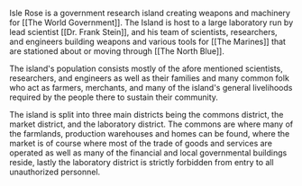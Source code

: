 Isle Rose is a government research island creating weapons and machinery for [[The World Government]]. The Island is host to a large laboratory run by lead scientist [[Dr. Frank Stein]], and his team of scientists, researchers, and engineers building weapons and various tools for [[The Marines]] that are stationed about or moving through [[The North Blue]].

The island's population consists mostly of the afore mentioned scientists, researchers, and engineers as well as their families and many common folk who act as farmers, merchants, and many of the island's general livelihoods required by the people there to sustain their community.

The island is split into three main districts being the commons district, the market district, and the laboratory district. The commons are where many of the farmlands, production warehouses and homes can be found, where the market is of course where most of the trade of goods and services are operated as well as many of the financial and local governmental buildings reside, lastly the laboratory district is strictly forbidden from entry to all unauthorized personnel.
